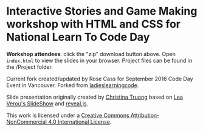 Interactive Stories and Game Making workshop with HTML and CSS for National Learn To Code Day
=============================================
**Workshop attendees**: click the "zip" download button above. Open `index.html` to view the slides in your browser. Project files can be found in the /Project folder.

Current fork created/updated by Rose Cass for September 2016 Code Day Event in Vancouver.
 Forked from [ladieslearningcode](https://github.com/ladieslearningcode/llc-interactive-stories-and-game-making).

Slide presentation originally created by [Christina Truong](http://christinatruong.com) based on [Lea Verou's SlideShow](https://github.com/LeaVerou/csss) and [reveal.js](http://lab.hakim.se/reveal-js/).

This work is licensed under a <a rel="license" href="http://creativecommons.org/licenses/by-nc/4.0/">Creative Commons Attribution-NonCommercial 4.0 International License</a>.
